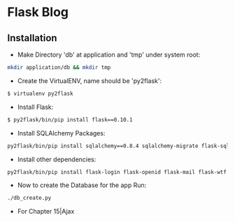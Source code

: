 # Flask Blog

## Installation

- Make Directory 'db' at application and 'tmp' under system root:

```bash
mkdir application/db && mkdir tmp
```

- Create the VirtualENV, name should be 'py2flask':

```bash
$ virtualenv py2flask
```
- Install Flask:

```bash
$ py2flask/bin/pip install flask==0.10.1
```
- Install SQLAlchemy Packages:

```bash
py2flask/bin/pip install sqlalchemy==0.8.4 sqlalchemy-migrate flask-sqlalchemy flask_whooshalchemy==0.55a
```

- Install other dependencies:

```bash
py2flask/bin/pip install flask-login flask-openid flask-mail flask-wtf pytz flask-babel flup flask-testing
```
- Now to create the Database for the app Run:

```bash
./db_create.py
```
- For Chapter 15|Ajax
``` py2flask/bin/pip install guess-language
